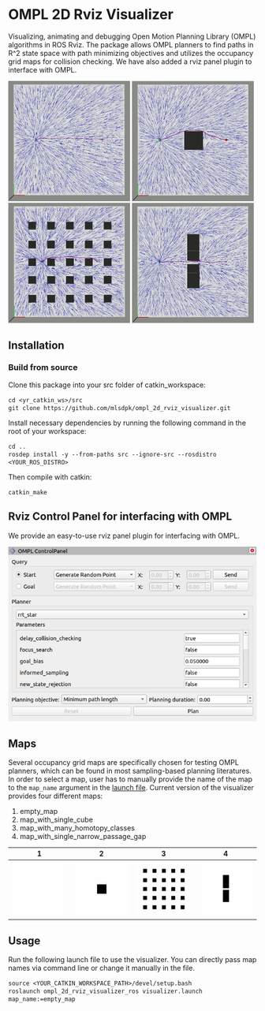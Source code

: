 # OMPL 2D Rviz Visualizer

Visualizing, animating and debugging Open Motion Planning Library (OMPL) algorithms in ROS Rviz. The package allows OMPL planners to find paths in R^2 state space with path minimizing objectives and utilizes the occupancy grid maps for collision checking. We have also added a rviz panel plugin to interface with OMPL.

<p float="left">
  <img src="assets/empty_map1.png" width="49%" />
  <img src="assets/map_with_single_cube1.png" width="49%" /> 
  <img src="assets/map_with_many_homotopy_classes1.png" width="49%" />
  <img src="assets/map_with_single_narrow_passage_gap1.png" width="49%" />
</p>


## Installation

### Build from source

Clone this package into your src folder of catkin_workspace:
```
cd <yr_catkin_ws>/src
git clone https://github.com/mlsdpk/ompl_2d_rviz_visualizer.git
```

Install necessary dependencies by running the following command in the root of your workspace:
```
cd ..
rosdep install -y --from-paths src --ignore-src --rosdistro <YOUR_ROS_DISTRO>
```

Then compile with catkin:
```
catkin_make
```

## Rviz Control Panel for interfacing with OMPL

We provide an easy-to-use rviz panel plugin for interfacing with OMPL.

![](assets/rviz_panel.png)

## Maps

Several occupancy grid maps are specifically chosen for testing OMPL planners, which can be found in most sampling-based planning literatures. In order to select a map, user has to manually provide the name of the map to the `map_name` argument in the [launch file](https://github.com/mlsdpk/ompl_2d_rviz_visualizer/blob/master/ompl_2d_rviz_visualizer_ros/launch/visualizer.launch). Current version of the visualizer provides four different maps:
1. empty_map
2. map_with_single_cube
3. map_with_many_homotopy_classes
4. map_with_single_narrow_passage_gap

1  | 2 | 3 | 4             
:-:|:-:|:-:|:-:
<img src="assets/empty_map0.png" width="200"/>|<img src="assets/map_with_single_cube0.png" width="200"/>|<img src="assets/map_with_many_homotopy_classes0.png" width="200"/>|<img src="assets/map_with_single_narrow_passage_gap0.png" width="200"/>

## Usage

Run the following launch file to use the visualizer. You can directly pass map names via command line or change it manually in the file.

```
source <YOUR_CATKIN_WORKSPACE_PATH>/devel/setup.bash
roslaunch ompl_2d_rviz_visualizer_ros visualizer.launch map_name:=empty_map
```
